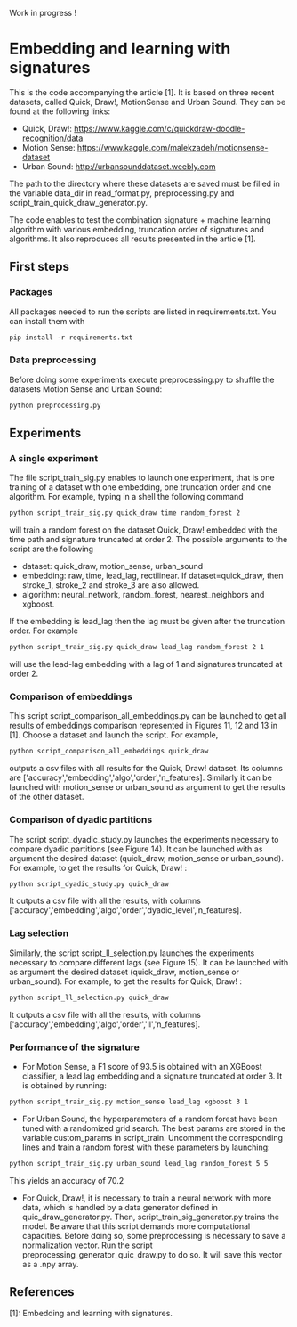 Work in progress !

# Embedding and learning with signatures

This is the code accompanying the article [1]. It is based on three recent
datasets, called Quick, Draw!, MotionSense and Urban Sound. They can be found at
the following links:

* Quick, Draw!: https://www.kaggle.com/c/quickdraw-doodle-recognition/data
* Motion Sense: https://www.kaggle.com/malekzadeh/motionsense-dataset
* Urban Sound: http://urbansounddataset.weebly.com

The path to the directory where these datasets are saved must be filled in the
variable data_dir in read_format.py, preprocessing.py and
script_train_quick_draw_generator.py.

The code enables to test the combination signature + machine learning algorithm
with various embedding, truncation order of signatures and algorithms. It also
reproduces all results presented in the article [1].

## First steps

### Packages

All packages needed to run the scripts are listed in requirements.txt. You can
install them with

```python
pip install -r requirements.txt
```

### Data preprocessing

Before doing some experiments execute preprocessing.py to shuffle the
datasets Motion Sense and Urban Sound:

```bash
python preprocessing.py
```

## Experiments

### A single experiment

The file script_train_sig.py enables to launch one experiment, that is one
training of a dataset with one embedding, one truncation order and one
algorithm. For example, typing in a shell the following command

```bash
python script_train_sig.py quick_draw time random_forest 2
```

will train a random forest on the dataset Quick, Draw! embedded with the time
path and signature truncated at order 2. The possible arguments to the script
are the following

* dataset: quick_draw, motion_sense, urban_sound
* embedding: raw, time, lead_lag, rectilinear. If dataset=quick_draw, then
stroke_1, stroke_2 and stroke_3 are also allowed.
* algorithm: neural_network, random_forest, nearest_neighbors and xgboost.

If the embedding is lead_lag then the lag must be given after the truncation
order. For example

```bash
python script_train_sig.py quick_draw lead_lag random_forest 2 1
```

will use the lead-lag embedding with a lag of 1 and signatures truncated at
order 2.

### Comparison of embeddings

This script script_comparison_all_embeddings.py can be launched to get all 
results of embeddings comparison represented in Figures 11, 12 and 13 in [1].
Choose a dataset and launch the script. For example,

```bash
python script_comparison_all_embeddings quick_draw
```

outputs a csv files with all results for the Quick, Draw! dataset. Its columns
are ['accuracy','embedding','algo','order','n_features]. Similarly it can be
launched with motion_sense or urban_sound as argument to get the results of the
other dataset.


### Comparison of dyadic partitions

The script script_dyadic_study.py launches the experiments necessary to compare
dyadic partitions (see Figure 14). It can be launched with as argument the
desired dataset (quick_draw, motion_sense or urban_sound). For example, to get
the results for Quick, Draw! :

```bash
python script_dyadic_study.py quick_draw
```

It outputs a csv file with all the results, with columns
['accuracy','embedding','algo','order','dyadic_level','n_features].

### Lag selection

Similarly, the script script_ll_selection.py launches the experiments necessary
to compare different lags (see Figure 15). It can be launched with as argument 
the desired dataset (quick_draw, motion_sense or urban_sound). For example, to
get the results for Quick, Draw! :

```bash
python script_ll_selection.py quick_draw
```

It outputs a csv file with all the results, with columns
['accuracy','embedding','algo','order','ll','n_features].

### Performance of the signature

* For Motion Sense, a F1 score of 93.5 is obtained with an XGBoost classifier, a
lead lag embedding and a signature truncated at order 3. It is obtained by
running:

```bash
python script_train_sig.py motion_sense lead_lag xgboost 3 1
```

* For Urban Sound, the hyperparameters of a random forest have been tuned with a
randomized grid search. The best params are stored in the variable custom_params
in script_train. Uncomment the corresponding lines and train a random forest
with these parameters by launching:

```bash
python script_train_sig.py urban_sound lead_lag random_forest 5 5
```
This yields an accuracy of 70.2

* For Quick, Draw!, it is necessary to train a neural network with more data,
which is handled by a data generator defined in quic_draw_generator.py. Then,
script_train_sig_generator.py trains the model. Be aware that this script
demands more computational capacities. Before doing so, some preprocessing is
necessary to save a normalization vector. Run the script
preprocessing_generator_quic_draw.py to do so. It will save this vector as a
.npy array.

## References

[1]: Embedding and learning with signatures.








